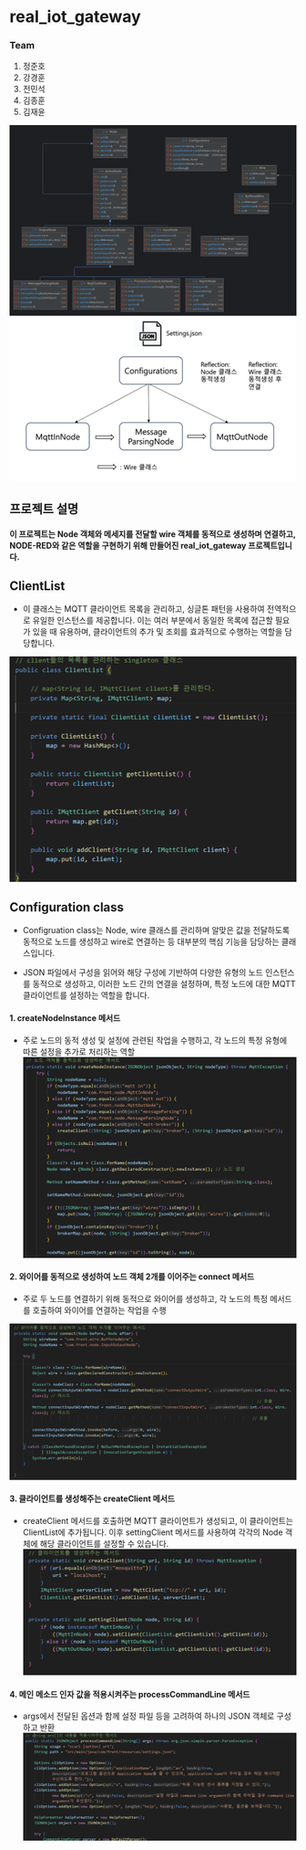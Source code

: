 # real_iot_gateway

### Team
1. 정준호
2. 강경훈
3. 전민석
4. 김종훈
5. 김재윤

![Alt text](src/main/resources/src.png)
![Alt text](src\main\resources\flow.png)


## 프로젝트 설명
#### 이 프로젝트는 Node 객체와 메세지를 전달할 wire 객체를 동적으로 생성하며 연결하고, NODE-RED와 같은 역할을 구현하기 위해 만들어진 real_iot_gateway 프로젝트입니다.

## ClientList
- 이 클래스는 MQTT 클라이언트 목록을 관리하고, 싱글톤 패턴을 사용하여 전역적으로 유일한 인스턴스를 제공합니다. 이는 여러 부분에서 동일한 목록에 접근할 필요가 있을 때 유용하며, 클라이언트의 추가 및 조회를 효과적으로 수행하는 역할을 담당합니다.

![Alt text](src\main\resources\ClientList.png)

## Configuration class 

-  Configruation class는 Node, wire 클래스를 관리하며 알맞은 값을 전달하도록 동적으로 노드를 생성하고 wire로 연결하는 등 대부분의 핵심 기능을 담당하는 클래스입니다.

-  JSON 파일에서 구성을 읽어와 해당 구성에 기반하여 다양한 유형의 노드 인스턴스를 동적으로 생성하고, 이러한 노드 간의 연결을 설정하며, 특정 노드에 대한 MQTT 클라이언트를 설정하는 역할을 합니다.


#### 1. createNodeInstance 메서드
 -  주로 노드의 동적 생성 및 설정에 관련된 작업을 수행하고, 각 노드의 특정 유형에 따른 설정을 추가로 처리하는 역할
![Alt text](src\main\resources\createNodeInstance.png)
#### 2. 와이어를 동적으로 생성하여 노드 객체 2개를 이어주는 connect 메서드
- 주로 두 노드를 연결하기 위해 동적으로 와이어를 생성하고, 각 노드의 특정 메서드를 호출하여 와이어를 연결하는 작업을 수행

![Alt text](src\main\resources\connect.png)
#### 3. 클라이언트를 생성해주는 createClient 메서드
 - createClient 메서드를 호출하면 MQTT 클라이언트가 생성되고, 이 클라이언트는 ClientList에 추가됩니다. 이후 settingClient 메서드를 사용하여 각각의 Node 객체에 해당 클라이언트를 설정할 수 있습니다.
![Alt text](src\main\resources\createClient.png)
#### 4. 메인 메소드 인자 값을 적용시켜주는 processCommandLine 메서드
- args에서 전달된 옵션과 함께 설정 파일 등을 고려하여 하나의 JSON 객체로 구성하고 반환
![Alt text](src\main\resources\processCommandLine.png)
